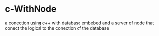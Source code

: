 # c-WithNode
a conection using c++ with database embebed and a server of node that conect the logical to the conection of the database
